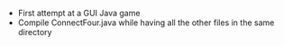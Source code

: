 - First attempt at a GUI Java game
- Compile ConnectFour.java while having all the other files in the same directory 
